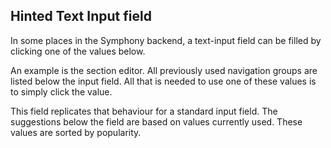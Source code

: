 Hinted Text Input field
-----------------------

In some places in the Symphony backend, a text-input field can be filled by clicking one of the values below.

An example is the section editor. All previously used navigation groups are listed below the input field.
All that is needed to use one of these values is to simply click the value.

This field replicates that behaviour for a standard input field. The suggestions below the field are based on values currently used.
These values are sorted by popularity.